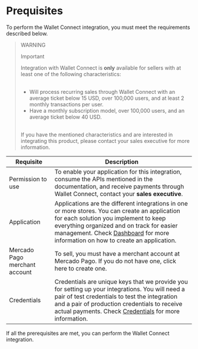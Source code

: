 # Prequisites

To perform the Wallet Connect integration, you must meet the requirements described below.

> WARNING
>
> Important
>
> Integration with Wallet Connect is **only** available for sellers with at least one of the following characteristics:
> <br><br> 
> - Will process recurring sales through Wallet Connect with an average ticket below 15 USD, over 100,000 users, and at least 2 monthly transactions per user.
> - Have a monthly subscription model, over 100,000 users, and an average ticket below 40 USD.
> <br>
> If you have the mentioned characteristics and are interested in integrating this product, please contact your sales executive for more information.

| Requisite | Description
| --- | --- |
| Permission to use| To enable your application for this integration, consume the APIs mentioned in the documentation, and receive payments through Wallet Connect, contact your **sales executive**. |
| Application | Applications are the different integrations in one or more stores. You can create an application for each solution you implement to keep everything organized and on track for easier management. Check [Dashboard](/developers/en/docs/wallet-connect/additional-content/your-integrations/introduction) for more information on how to create an application. |
| Mercado Pago merchant account | To sell, you must have a merchant account at Mercado Pago. If you do not have one, click here to create one. | 
| Credentials | Credentials are unique keys that we provide you for setting up your integrations. You will need a pair of test credentials to test the integration and a pair of production credentials to receive actual payments. Check [Credentials](/developers/en/docs/wallet-connect/additional-content/your-integrations/credentials) for more information. |

If all the prerequisites are met, you can perform the Wallet Connect integration.